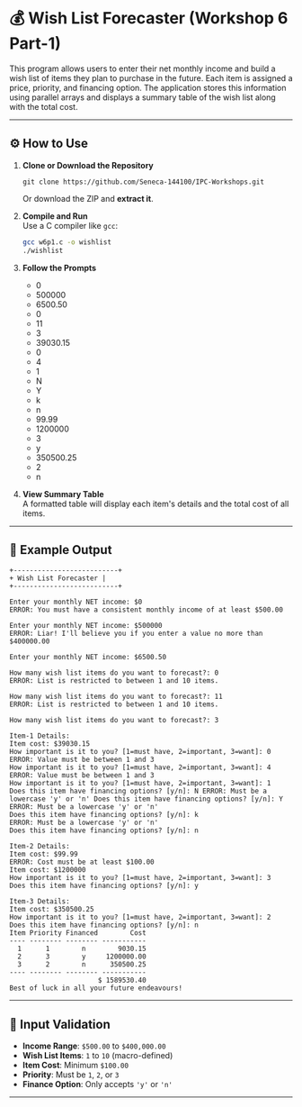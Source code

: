 # 💰 Wish List Forecaster (Workshop 6 Part-1)

This program allows users to enter their net monthly income and build a wish list of items they plan to purchase in the future. Each item is assigned a price, priority, and financing option. The application stores this information using parallel arrays and displays a summary table of the wish list along with the total cost.

---

## ⚙️ How to Use

1. **Clone or Download the Repository**  
   ```
   git clone https://github.com/Seneca-144100/IPC-Workshops.git
   ```
   Or download the ZIP and **extract it**.

2. **Compile and Run**  
   Use a C compiler like `gcc`:
   ```bash
   gcc w6p1.c -o wishlist
   ./wishlist
   ```

4. **Follow the Prompts**
   * 0
   * 500000
   * 6500.50
   * 0
   * 11
   * 3
   * 39030.15
   * 0
   * 4
   * 1
   * N
   * Y
   * k
   * n
   * 99.99
   * 1200000
   * 3
   * y
   * 350500.25
   * 2
   * n
     
6. **View Summary Table**  
   A formatted table will display each item's details and the total cost of all items.

---

## 📌 Example Output

```
+--------------------------+ 
+ Wish List Forecaster | 
+--------------------------+ 

Enter your monthly NET income: $0 
ERROR: You must have a consistent monthly income of at least $500.00 

Enter your monthly NET income: $500000 
ERROR: Liar! I'll believe you if you enter a value no more than $400000.00 

Enter your monthly NET income: $6500.50 

How many wish list items do you want to forecast?: 0 
ERROR: List is restricted to between 1 and 10 items. 

How many wish list items do you want to forecast?: 11 
ERROR: List is restricted to between 1 and 10 items. 

How many wish list items do you want to forecast?: 3

Item-1 Details: 
Item cost: $39030.15 
How important is it to you? [1=must have, 2=important, 3=want]: 0 
ERROR: Value must be between 1 and 3 
How important is it to you? [1=must have, 2=important, 3=want]: 4 
ERROR: Value must be between 1 and 3 
How important is it to you? [1=must have, 2=important, 3=want]: 1 
Does this item have financing options? [y/n]: N ERROR: Must be a lowercase 'y' or 'n' Does this item have financing options? [y/n]: Y 
ERROR: Must be a lowercase 'y' or 'n' 
Does this item have financing options? [y/n]: k 
ERROR: Must be a lowercase 'y' or 'n' 
Does this item have financing options? [y/n]: n 

Item-2 Details: 
Item cost: $99.99
ERROR: Cost must be at least $100.00 
Item cost: $1200000 
How important is it to you? [1=must have, 2=important, 3=want]: 3 
Does this item have financing options? [y/n]: y 

Item-3 Details: 
Item cost: $350500.25 
How important is it to you? [1=must have, 2=important, 3=want]: 2 
Does this item have financing options? [y/n]: n 
Item Priority Financed        Cost 
---- -------- -------- -----------  
  1      1        n        9030.15 
  2      3        y     1200000.00 
  3      2        n      350500.25 
---- -------- -------- ----------- 
                      $ 1589530.40 
Best of luck in all your future endeavours!

```

---

## 🔐 Input Validation

- **Income Range**: `$500.00` to `$400,000.00`
- **Wish List Items**: `1` to `10` (macro-defined)
- **Item Cost**: Minimum `$100.00`
- **Priority**: Must be `1`, `2`, or `3`
- **Finance Option**: Only accepts `'y'` or `'n'`

---
